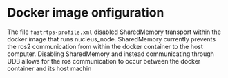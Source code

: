 # Docker image onfiguration

The file `fastrtps-profile.xml` disabled SharedMemory transport within the docker image that runs nucleus_node. SharedMemory currently prevents the ros2 communication from within the docker container to the host computer. Disabling SharedMemory and instead communicating through UDB allows for the ros communication to occur between the docker container and its host machin
